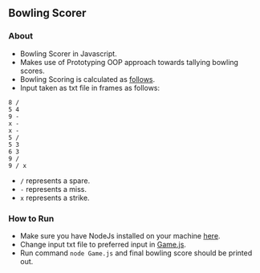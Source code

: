 ## Bowling Scorer

### About
* Bowling Scorer in Javascript.
* Makes use of Prototyping OOP approach towards tallying bowling scores.
* Bowling Scoring is calculated as [follows](http://www.fryes4fun.com/Bowling/scoring.htm).
* Input taken as txt file in frames as follows:
```
8 /
5 4
9 -
x -
x -
5 /
5 3
6 3
9 /
9 / x
```
* ```/``` represents a spare.
* ```-``` represents a miss.
* ```x``` represents a strike. 

### How to Run
* Make sure you have NodeJs installed on your machine [here](https://nodejs.org/en/download/).
* Change input txt file to preferred input in [Game.js](Game.js).
* Run command ```node Game.js``` and final bowling score should be printed out.

